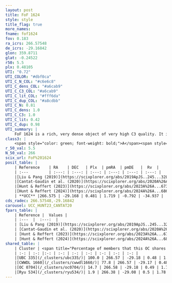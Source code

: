 ```yaml
---
layout: post
title: FoF 1624
style: style
title_flag: true
more_names: 
fname: fof1624
fov: 0.183
ra_icrs: 266.57548
de_icrs: -29.16842
glon: 359.8711
glat: -0.24522
r50: 5.5
plx: 0.48105
UTI: "0.72"
UTI_COLOR: "#dbf0ca"
UTI_C_N_COL: "#c6e6c8"
UTI_C_dens_COL: "#a6cab9"
UTI_C_C3_COL: "#a6cab9"
UTI_C_lit_COL: "#fff6da"
UTI_C_dup_COL: "#a8cdbb"
UTI_C_N: 0.81
UTI_C_dens: 1.0
UTI_C_C3: 1.0
UTI_C_lit: 0.42
UTI_C_dup: 0.98
UTI_summary: |
    FoF 1624 is a rich, very dense object of very high C3 quality. It is poorly studied in the literature.This is a unique object, which shares a very small percentage of members with at least one previously reported entry.
class3: |
    <span style="color: green; font-weight: bold;">A</span><span style="color: green; font-weight: bold;">A</span>
r_50_val: 5.5
N_50_val: 266
scix_url: FoF%201624
posit_table: |
    | Reference    | RA    | DEC   | Plx  | pmRA  | pmDE   |  Rv  |
    | :---         | :---: | :---: | :---: | :---: | :---: | :---: |
    |[Liu & Pang (2019)](https://scixplorer.org/abs/2019ApJS..245...32L) | 266.574 | -29.194 | 0.486 | 1.46 | -0.888 | -- |
    |[Cantat-Gaudin et al. (2020)](https://scixplorer.org/abs/2020A%26A...640A...1C) | 266.582 | -29.175 | 0.48 | 1.705 | -0.777 | -- |
    |[Hunt & Reffert (2023)](https://scixplorer.org/abs/2023A%26A...673A.114H) | 266.511 | -29.192 | 0.524 | 0.406 | -1.361 | -- |
    |[Hunt & Reffert (2024)](https://scixplorer.org/abs/2024A%26A...686A..42H) | 266.511 | -29.192 | 0.524 | 0.406 | -1.361 | -- |
    | **UCC** |266.575 | -29.168 | 0.481 | 1.719 | -0.792 | -34.937 | 
cds_radec: 266.57548,-29.16842
carousel: UCC_HUNT23_CANTAT20
fpars_table: |
    | Reference |  Values |
    | :---  |  :---:  |
    | [Liu & Pang (2019)](https://scixplorer.org/abs/2019ApJS..245...32L) | `Age=0.617, Z=0.5` |
    | [Cantat-Gaudin et al. (2020)](https://scixplorer.org/abs/2020A%26A...640A...1C) | `AVNN=1.63, DMNN=11.36, AgeNN=8.46` |
    | [Hunt & Reffert (2023)](https://scixplorer.org/abs/2023A%26A...673A.114H) | `AV50=2.522, diffAV50=1.752, MOD50=11.187, logAge50=7.737` |
    | [Hunt & Reffert (2024)](https://scixplorer.org/abs/2024A%26A...686A..42H) | `MassJ=281.079` |
shared_table: |
    | Cluster | <span title="Percentage of members that this OC shares with the ones listed">%</span>   | RA   | DEC   | Plx   | pmRA  | pmDE  | Rv | UTI |
    | :-: | :-: |:-: | :-: | :-: | :-: | :-: | :-: | :-: |
    |[UBC 335](/_clusters/ubc335/)| 100.0 | 266.57 | -29.18 | 0.48 | 1.72 | -0.79 | -34.64 |0.27 |
    |[CWWDL 1660](/_clusters/cwwdl1660/)| 77.8 | 266.57 | -29.17 | 0.48 | 1.7 | -0.8 | -34.92 |0.0 |
    |[OC 0704](/_clusters/oc0704/)| 14.7 | 266.58 | -29.18 | 0.49 | 1.72 | -0.79 | -34.16 |0.0 |
    |[Ryu 534](/_clusters/ryu534/)| 1.9 | 266.38 | -29.08 | 0.5 | 1.78 | -0.82 | -36.72 |0.22 |
---
```

